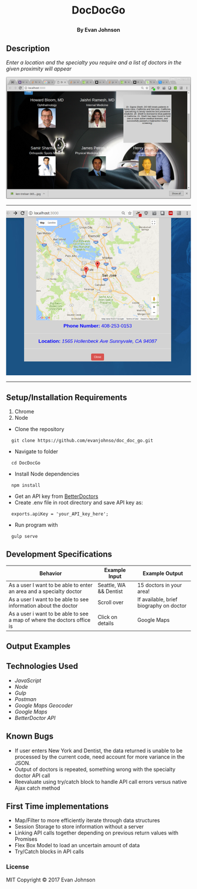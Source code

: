 # <p align="center">DocDocGo</p>

#### <p align="center">By Evan Johnson</p>

## Description

_Enter a location and the specialty you require and a list of doctors in the given
proximity will appear_

![main screen](img/display1.png)
***
![After clicking on doctor](img/display2.png)
***

## Setup/Installation Requirements

1. Chrome
2. Node

* Clone the repository
```console
  git clone https://github.com/evanjohnso/doc_doc_go.git
```
* Navigate to folder
```console
  cd DocDocGo
```
* Install Node dependencies
```console
  npm install
```
* Get an API key from [BetterDoctors](https://betterdoctor.com/developers/)
* Create .env file in root directory and save API key as:
```
  exports.apiKey = 'your_API_key_here';
```
* Run program with
```console
  gulp serve
```



## Development Specifications
| Behavior      | Example Input         | Example Output        |
| ------------- | ------------- | ------------- |
| As a user I want to be able to enter an area and a specialty doctor | Seattle, WA && Dentist  |  15 doctors in your area!  |
| As a user I want to be able to see information about the doctor | Scroll over | If available, brief biography on doctor |
| As a user i want to be able to see a map of where the doctors office is | Click on details | Google Maps |

## Output Examples


## Technologies Used

* _JavaScript_
* _Node_
* _Gulp_
* _Postman_
* _Google Maps Geocoder_
* _Google Maps_
* _BetterDoctor API_

## Known Bugs
* If user enters New York and Dentist, the data returned is unable to be processed by the current code, need account for more variance in the JSON.
* Output of doctors is repeated, something wrong with the specialty doctor API call
* Reevaluate using try/catch block to handle API call errors versus native Ajax catch method

## First Time implementations
* Map/Filter to more efficiently iterate through data structures
* Session Storage to store information without a server
* Linking API calls together depending on previous return values with Promises
* Flex Box Model to load an uncertain amount of data
* Try/Catch blocks in API calls


### License

MIT Copyright &copy; 2017 Evan Johnson

